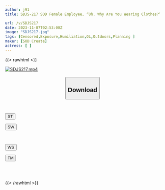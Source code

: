 ```yaml
---
author: j91
title: SDJS-217 SOD Female Employee, “Oh, Why Are You Wearing Clothes?” Today Is The Day For Naked Work With All Employees Present. 5 New Employees Take On A Special Erotic Task In An Office Where Their Dicks And Pussies Are Exposed!

url: /v/SDJS217
date: 2023-11-07T02:53:00Z
image: "SDJS217.jpg"
tags: [Censored,Exposure,Humiliation,OL,Outdoors,Planning ]
maker: [SOD Create]
actress: [ ]
---
```



{{< rawhtml >}}

<div class="video" data-videoid="qMbpo6PLZPsyM2">
    <a href="javascript:;">
        <img src="https://my.j91.asia/v/SDJS217/SDJS217.jpg" width="WIDTH" height="HEIGHT" alt="SDJS217.mp4" loading="lazy">
    </a>
</div>

<script type="text/javascript" src="https://j91.asia/asset/on-demand-st.js"></script>

<br>
  <link rel="stylesheet" href="https://j91.asia/asset/bs5.css">
  
  <center>
  <button class="btn btn-primary" type="button" data-bs-toggle="collapse" data-bs-target=".multi-collapse" aria-expanded="false" aria-controls="multiCollapseExample1 multiCollapseExample2"><h2>Download</h2></button></center>
</p>
<div class="row">
  <div class="col">
    <div class="collapse multi-collapse" id="multiCollapseExample1">
      <div class="card card-body">
	      	      <br>
<div class="buttons">  
<p><a href="https://streamtape.to/v/qMbpo6PLZPsyM2" target="_blank"><button class="btn-hover color-3"><i class="fa fa-download"></i> ST</button></a></p>
<p><a href="https://sfastwish.com/4gxwg749fnt6" target="_blank"><button class="btn-hover color-2"><i class="fa fa-download"></i> SW</button></a></p></div>
    </div>
  </div>
</div>
  <div class="col">
    <div class="collapse multi-collapse" id="multiCollapseExample2">
      <div class="card card-body">
	      <br>
<div class="buttons">
<p><a href="https://wolfstream.tv/o148w8zkhlg8" target="_blank"><button class="btn-hover color-9"><i class="fa fa-download"></i> WS</button></a></p>
<p><a href="https://filemoon.sx/d/8pcc0q1v2v4f" target="_blank"><button class="btn-hover color-8"><i class="fa fa-download"></i> FM</button></a></p></div>
<br><br>
      </div>
    </div>
  </div>
</div>

{{< /rawhtml >}}
